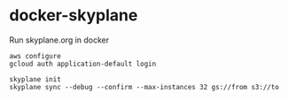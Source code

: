 # docker-skyplane

Run skyplane.org in docker

```console
aws configure
gcloud auth application-default login

skyplane init
skyplane sync --debug --confirm --max-instances 32 gs://from s3://to
```
